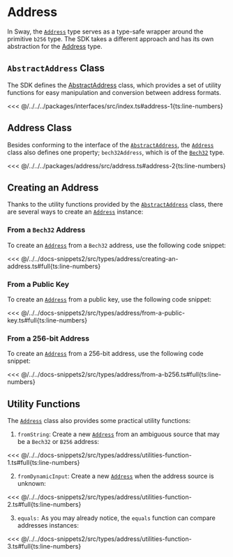 # Address

In Sway, the [`Address`](https://fuels-ts-docs-api.vercel.app/Address/Address.md) type serves as a type-safe wrapper around the primitive `b256` type. The SDK takes a different approach and has its own abstraction for the [Address](https://fuels-ts-docs-api.vercel.app/Address/Address.md) type.

## `AbstractAddress` Class

The SDK defines the [AbstractAddress](https://fuels-ts-docs-api.vercel.app/Interfaces/AbstractAddress.md) class, which provides a set of utility functions for easy manipulation and conversion between address formats.

<<< @/../../../packages/interfaces/src/index.ts#address-1{ts:line-numbers}

## Address Class

Besides conforming to the interface of the [`AbstractAddress`](https://fuels-ts-docs-api.vercel.app/Interfaces/AbstractAddress.md), the [`Address`](https://fuels-ts-docs-api.vercel.app/Address/Address.md) class also defines one property; `bech32Address`, which is of the [`Bech32`](./bech32.md) type.

<<< @/../../../packages/address/src/address.ts#address-2{ts:line-numbers}

## Creating an Address

Thanks to the utility functions provided by the [`AbstractAddress`](https://fuels-ts-docs-api.vercel.app/Interfaces/AbstractAddress.md) class, there are several ways to create an [`Address`](https://fuels-ts-docs-api.vercel.app/Address/Address.md) instance:

### From a `Bech32` Address

To create an [`Address`](https://fuels-ts-docs-api.vercel.app/Address/Address.md) from a `Bech32` address, use the following code snippet:

<<< @/../../docs-snippets2/src/types/address/creating-an-address.ts#full{ts:line-numbers}

### From a Public Key

To create an [`Address`](https://fuels-ts-docs-api.vercel.app/Address/Address.md) from a public key, use the following code snippet:

<<< @/../../docs-snippets2/src/types/address/from-a-public-key.ts#full{ts:line-numbers}

### From a 256-bit Address

To create an [`Address`](https://fuels-ts-docs-api.vercel.app/Address/Address.md) from a 256-bit address, use the following code snippet:

<<< @/../../docs-snippets2/src/types/address/from-a-b256.ts#full{ts:line-numbers}

## Utility Functions

The [`Address`](https://fuels-ts-docs-api.vercel.app/Address/Address.md) class also provides some practical utility functions:

1. `fromString`: Create a new [`Address`](https://fuels-ts-docs-api.vercel.app/Address/Address.md) from an ambiguous source that may be a `Bech32` or `B256` address:

<<< @/../../docs-snippets2/src/types/address/utilities-function-1.ts#full{ts:line-numbers}

2. `fromDynamicInput`: Create a new [`Address`](https://fuels-ts-docs-api.vercel.app/Address/Address.md) when the address source is unknown:

<<< @/../../docs-snippets2/src/types/address/utilities-function-2.ts#full{ts:line-numbers}

3. `equals:` As you may already notice, the `equals` function can compare addresses instances:

<<< @/../../docs-snippets2/src/types/address/utilities-function-3.ts#full{ts:line-numbers}
